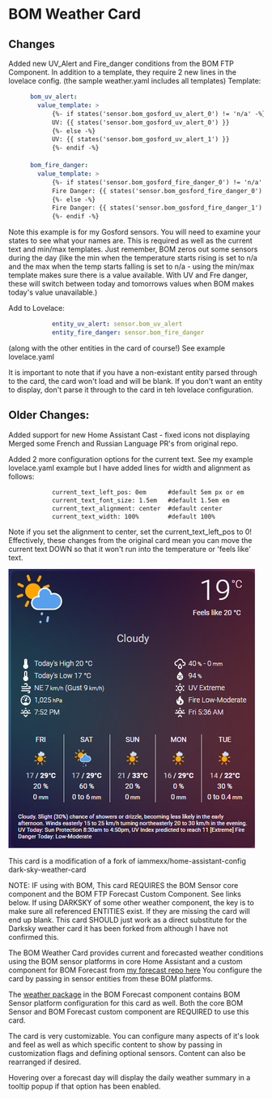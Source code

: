 # BOM Weather Card

## Changes

Added new UV_Alert and Fire_danger conditions from the BOM FTP Component. In addition to a template, they require 2 new lines in the lovelace config.
(the sample weather.yaml includes all templates)
Template:
```yaml
      bom_uv_alert:
        value_template: >
            {%- if states('sensor.bom_gosford_uv_alert_0') != 'n/a' -%} 
            UV: {{ states('sensor.bom_gosford_uv_alert_0') }}
            {%- else -%}
            UV: {{ states('sensor.bom_gosford_uv_alert_1') }}
            {%- endif -%}

      bom_fire_danger:
        value_template: >
            {%- if states('sensor.bom_gosford_fire_danger_0') != 'n/a' -%} 
            Fire Danger: {{ states('sensor.bom_gosford_fire_danger_0') }}
            {%- else -%}
            Fire Danger: {{ states('sensor.bom_gosford_fire_danger_1') }}
            {%- endif -%}
```

Note this example is for my Gosford sensors. You will need to examine your states to see what your names are. This is required as well as the current text and min/max templates.
Just remember, BOM zeros out some sensors during the day (like the min when the temperature starts rising is set to n/a and the max when the temp starts falling is set to n/a - using the min/max template makes sure there is a value available. With UV and Fre danger, these will switch between today and tomorrows values when BOM makes today's value unavailable.)

Add to Lovelace:
```yaml
            entity_uv_alert: sensor.bom_uv_alert
            entity_fire_danger: sensor.bom_fire_danger
```

(along with the other entities in the card of course!) See example lovelace.yaml

It is important to note that if you have a non-existant entity parsed through to the card, the card won't load and will be blank. If you don't want an entity to display, don't parse it through to the card in teh lovelace configuration.


## Older Changes:

Added support for new Home Assistant Cast - fixed icons not displaying
Merged some French and Russian Language PR's from original repo.

Added 2 more configuration options for the current text. See my example lovelace.yaml example but I have added lines for width and alignment as follows:
```
            current_text_left_pos: 0em      #default 5em px or em
            current_text_font_size: 1.5em   #default 1.5em em
            current_text_alignment: center  #default center
            current_text_width: 100%        #default 100%
```
Note if you set the alignment to center, set the current_text_left_pos to 0!
Effectively, these changes from the original card mean you can move the current text DOWN so that it won't run into the temperature or 'feels like' text.

![image](https://github.com/DavidFW1960/bom-weather-card/blob/master/bom-weather.png)


This card is a modification of a fork of iammexx/home-assistant-config dark-sky-weather-card


NOTE: IF using with BOM, This card REQUIRES the BOM Sensor core component and the BOM FTP Forecast Custom Component. See links below.
If using DARKSKY of some other weather component, the key is to make sure all referenced ENTITIES exist. If they are missing the card will end up blank.
This card SHOULD just work as a direct substitute for the Darksky weather card it has been forked from although I have not confirmed this.

The BOM Weather Card provides current and forecasted weather conditions using the BOM sensor platforms in core Home Assistant and a custom component for BOM Forecast from [my forecast repo here](https://github.com/DavidFW1960/bom_forecast) You configure the card by passing in sensor entities from these BOM platforms. 


The [weather package](https://github.com/DavidFW1960/bom_forecast/blob/master/weather.yaml) in the BOM Forecast component contains BOM Sensor platform configuration for this card as well. Both the core BOM Sensor and BOM Forecast custom component are REQUIRED to use this card.


The card is very customizable.  You can configure many aspects of it's look and feel as well as which specific content to show by passing in customization flags and defining optional sensors.  Content can also be rearranged if desired. 


Hovering over a forecast day will display the daily weather summary in a tooltip popup if that option has been enabled.
